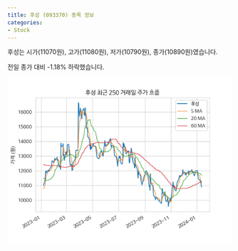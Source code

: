 ```yaml
---
title: 후성 (093370) 종목 정보
categories:
- Stock
---
```


후성는 시가(11070원), 고가(11080원), 저가(10790원), 종가(10890원)였습니다.

전일 종가 대비 -1.18% 하락했습니다.

<!-- more -->

![093370](/assets/images/stock/093370.png)